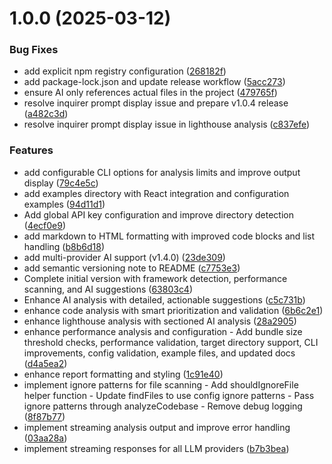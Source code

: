 # 1.0.0 (2025-03-12)


### Bug Fixes

* add explicit npm registry configuration ([268182f](https://github.com/moiz-imran/perf-lens/commit/268182fadd8c41b32231f6336db5ac8fd5a99ebd))
* add package-lock.json and update release workflow ([5acc273](https://github.com/moiz-imran/perf-lens/commit/5acc2734bde84c601c2ff42ca735c912684e443c))
* ensure AI only references actual files in the project ([479765f](https://github.com/moiz-imran/perf-lens/commit/479765fa5580c0b3e4508d29f2be77581f0b4ed6))
* resolve inquirer prompt display issue and prepare v1.0.4 release ([a482c3d](https://github.com/moiz-imran/perf-lens/commit/a482c3de471134cb62724c1402a86d68bdd9712a))
* resolve inquirer prompt display issue in lighthouse analysis ([c837efe](https://github.com/moiz-imran/perf-lens/commit/c837efe8ffafa83ba2fa0072052630868f620928))


### Features

* add configurable CLI options for analysis limits and improve output display ([79c4e5c](https://github.com/moiz-imran/perf-lens/commit/79c4e5c7a0c35b96894fd928b7412052a8367d4e))
* add examples directory with React integration and configuration examples ([94d11d1](https://github.com/moiz-imran/perf-lens/commit/94d11d1a858d386c252bb6844d5d0ac231834a76))
* Add global API key configuration and improve directory detection ([4ecf0e9](https://github.com/moiz-imran/perf-lens/commit/4ecf0e92e8c5a3e5c70caa8a56eac99678583e23))
* add markdown to HTML formatting with improved code blocks and list handling ([b8b6d18](https://github.com/moiz-imran/perf-lens/commit/b8b6d1878af47727c7f65ef6ce891b1cfba52ce6))
* add multi-provider AI support (v1.4.0) ([23de309](https://github.com/moiz-imran/perf-lens/commit/23de309ec900013f97ac4337d779bc5100180df1))
* add semantic versioning note to README ([c7753e3](https://github.com/moiz-imran/perf-lens/commit/c7753e34c917c7da9b4b42a866fe834673716673))
* Complete initial version with framework detection, performance scanning, and AI suggestions ([63803c4](https://github.com/moiz-imran/perf-lens/commit/63803c4e8ebe93e4630a51c26d857c3ae6fa81e6))
* Enhance AI analysis with detailed, actionable suggestions ([c5c731b](https://github.com/moiz-imran/perf-lens/commit/c5c731b2f203c1a2ab258665f07832d20e50f599))
* enhance code analysis with smart prioritization and validation ([6b6c2e1](https://github.com/moiz-imran/perf-lens/commit/6b6c2e12aadd60d0b27821e9c6b10663e632b8ab))
* enhance lighthouse analysis with sectioned AI analysis ([28a2905](https://github.com/moiz-imran/perf-lens/commit/28a2905c67adbf35b2ef93d845eaddca6d3368a0))
* enhance performance analysis and configuration - Add bundle size threshold checks, performance validation, target directory support, CLI improvements, config validation, example files, and updated docs ([d4a5ea2](https://github.com/moiz-imran/perf-lens/commit/d4a5ea2eb2d95e1edf8ede7973470a9b9a0aab13))
* enhance report formatting and styling ([1c91e40](https://github.com/moiz-imran/perf-lens/commit/1c91e407ab41838fd2e1ffc69fd9cd3107505436))
* implement ignore patterns for file scanning - Add shouldIgnoreFile helper function - Update findFiles to use config ignore patterns - Pass ignore patterns through analyzeCodebase - Remove debug logging ([8f87b77](https://github.com/moiz-imran/perf-lens/commit/8f87b77ea2131a225e4d78ec8460b639e5916c1b))
* implement streaming analysis output and improve error handling ([03aa28a](https://github.com/moiz-imran/perf-lens/commit/03aa28aff38db4b70aba9ad335ab7e4b2b04f321))
* implement streaming responses for all LLM providers ([b7b3bea](https://github.com/moiz-imran/perf-lens/commit/b7b3beab1c0b1ad337e72479aa1662eac46d8cfc))
